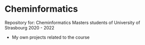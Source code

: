 # Cheminformatics
Repository for:
Cheminformatics Masters students of University of Strasbourg 2020 - 2022
+ My own projects related to the course
